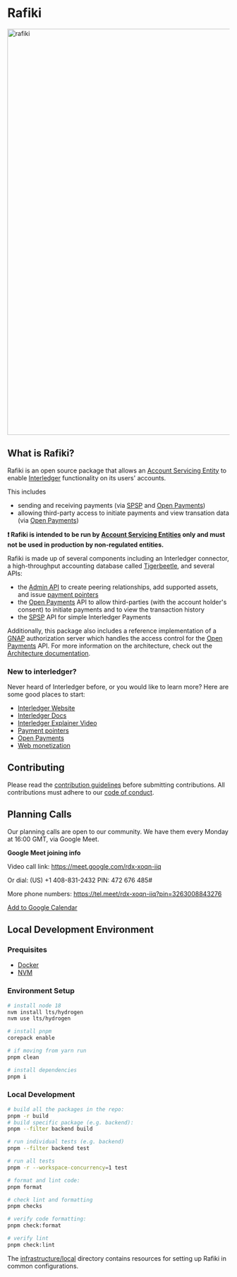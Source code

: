 # Rafiki

<img width="920" alt="rafiki" src="https://user-images.githubusercontent.com/3362563/119590055-e3347580-bd88-11eb-8ae7-958075433e48.png">

## What is Rafiki?

Rafiki is an open source package that allows an [Account Servicing Entity](./docs/glossary.md#account-servicing-entity) to enable [Interledger](./docs/glossary.md#interledger-protocol) functionality on its users' accounts.

This includes

- sending and receiving payments (via [SPSP](./docs/glossary.md#simple-payments-setup-protocol-spsp) and [Open Payments](./docs/glossary.md#open-payments))
- allowing third-party access to initiate payments and view transation data (via [Open Payments](./docs/glossary.md#open-payments))

**❗ Rafiki is intended to be run by [Account Servicing Entities](./docs/glossary.md#account-servicing-entity) only and must not be used in production by non-regulated entities.**

Rafiki is made up of several components including an Interledger connector, a high-throughput accounting database called [Tigerbeetle](./docs/glossary.md#tigerbeetle), and several APIs:

- the [Admin API](./docs/admin-api.md) to create peering relationships, add supported assets, and issue [payment pointers](./docs/glossary.md#payment-pointer)
- the [Open Payments](./docs/glossary.md#open-payments) API to allow third-parties (with the account holder's consent) to initiate payments and to view the transaction history
- the [SPSP](./docs/glossary.md#simple-payments-setup-protocol-spsp) API for simple Interledger Payments

Additionally, this package also includes a reference implementation of a [GNAP](./docs/glossary.md#grant-negotiation-authorization-protocol) authorization server which handles the access control for the [Open Payments](./docs/glossary.md#open-payments) API. For more information on the architecture, check out the [Architecture documentation](./docs/architecture.md).

### New to interledger?

Never heard of Interledger before, or you would like to learn more? Here are some good places to start:

- [Interledger Website](https://interledger.org/)
- [Interledger Docs](https://interledger.org/developer-tools/get-started/overview/)
- [Interledger Explainer Video](https://twitter.com/Interledger/status/1567916000074678272)
- [Payment pointers](https://paymentpointers.org/)
- [Open Payments](https://openpayments.guide/)
- [Web monetization](https://webmonetization.org/)

## Contributing

Please read the [contribution guidelines](.github/contributing.md) before submitting contributions. All contributions must adhere to our [code of conduct](.github/code_of_conduct.md).

## Planning Calls

Our planning calls are open to our community. We have them every Monday at 16:00 GMT, via Google Meet.

**Google Meet joining info**

Video call link: https://meet.google.com/rdx-xoqn-iiq

Or dial: ‪(US) +1 408-831-2432‬ PIN: ‪472 676 485‬#

More phone numbers: https://tel.meet/rdx-xoqn-iiq?pin=3263008843276

[Add to Google Calendar](https://calendar.google.com/event?action=TEMPLATE&tmeid=NXVsMWhsb3NnbG9hbDFkazE0dTBhZGZ1Z25fMjAyMjAzMjFUMTcwMDAwWiBjX2NqMDI3Z21oc3VqazkxZXZpMjRkOXB2bXQ0QGc&tmsrc=c_cj027gmhsujk91evi24d9pvmt4%40group.calendar.google.com&scp=ALL)

## Local Development Environment

### Prequisites

- [Docker](https://docs.docker.com/get-docker/)
- [NVM](https://github.com/nvm-sh/nvm)

### Environment Setup

```sh
# install node 18
nvm install lts/hydrogen
nvm use lts/hydrogen

# install pnpm
corepack enable

# if moving from yarn run
pnpm clean

# install dependencies
pnpm i
```

### Local Development

```sh
# build all the packages in the repo:
pnpm -r build
# build specific package (e.g. backend):
pnpm --filter backend build

# run individual tests (e.g. backend)
pnpm --filter backend test

# run all tests
pnpm -r --workspace-concurrency=1 test

# format and lint code:
pnpm format

# check lint and formatting
pnpm checks

# verify code formatting:
pnpm check:format

# verify lint
pnpm check:lint
```

The [infrastructure/local](infrastructure/local) directory contains resources for setting up Rafiki in
common configurations.
